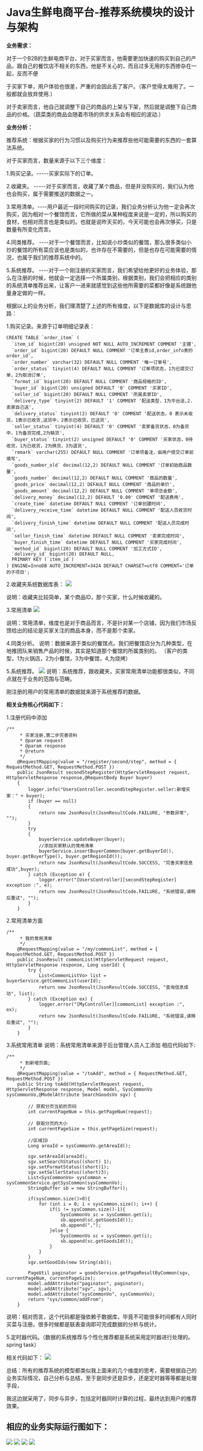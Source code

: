 # Java生鲜电商平台-推荐系统模块的设计与架构

**业务需求：**

对于一个B2B的生鲜电商平台，对于买家而言，他需要更加快速的购买到自己的产品，跟自己的餐饮店不相关的东西，他是不关心的，而且过多无用的东西掺杂在一起，反而不便

于买家下单，用户体验也很差，严重的会因此丢了客户。（客户觉得太难用了。一般都就会放弃使用.）

对于卖家而言，他自己就调整下自己的商品的上架与下架，然后就是调整下自己商品的价格。（蔬菜类的商品会随着市场的供求关系会有相应的波动.）

**业务分析：**

推荐系统：根据买家的行为习惯以及购买行为来推荐些他可能需要的东西的一套算法系统。

对于买家而言，数量来源于以下三个维度：

1.购买记录。-----买家实际下的订单。

2.收藏夹。   -----对于买家而言，收藏了某个商品，但是并没购买的，我们认为他也会购买，属于需要推送的数据之一。

3.常用清单。----用户最近一段时间购买的记录，我们业务分析认为他一定会再次购买，因为相对一个餐馆而言，它所做的菜从某种程度来说是一定的，所以购买的食材，也相对而言也是类似的。也就是说昨天买的，今天可能也会再次够买，只是数量有所变化而言。

4.同类推荐。  ----对于一个餐馆而言，比如说小炒类似的餐馆，那么很多类似小炒的餐馆的所有菜应该也是类似的，也许存在不需要的，但是也存在可能需要的情况，也属于我们的推荐系统中的。

5.系统推荐。  ----对于一个刚注册的买家而言，我们希望给他更好的业务体验，那么在注册的时候，他就会一定选择一个所属类别，根据类别，我们会把相应的类别的系统清单推荐出来，让客户一进来就感觉到这些他所需要的菜都好像是系统跟他量身定做的一样。


根据以上的业务分析，我们理清楚了上述的所有维度，以下是数据库的设计与思路：

1.购买记录。来源于订单明细记录表：


```
CREATE TABLE `order_item` (
  `item_id` bigint(20) unsigned NOT NULL AUTO_INCREMENT COMMENT '主键',
  `order_id` bigint(20) DEFAULT NULL COMMENT '订单主表id,order_info表的order_id',
  `order_number` varchar(32) DEFAULT NULL COMMENT '唯一订单号',
  `order_status` tinyint(4) DEFAULT NULL COMMENT '订单项状态，1为已提交订单，2为取消订单',
  `format_id` bigint(20) DEFAULT NULL COMMENT '商品规格的ID',
  `buyer_id` bigint(20) unsigned DEFAULT '0' COMMENT '买家ID',
  `seller_id` bigint(20) DEFAULT NULL COMMENT '所属卖家ID',
  `delivery_type` tinyint(2) DEFAULT '1' COMMENT '配送类型，1为平台送,2.卖家自己送',
  `delivery_status` tinyint(2) DEFAULT '0' COMMENT '配送状态，0 表示未收货，1表示已收货,送货中，2表示已收货，已送货',
  `seller_status` tinyint(4) DEFAULT '0' COMMENT '卖家备货状态，0为备货中，1为备货完成,2为缺货',
  `buyer_status` tinyint(2) unsigned DEFAULT '0' COMMENT '买家状态，0待收货，1为已收货，2为换货，3为退货',
  `remark` varchar(255) DEFAULT NULL COMMENT '订单项备注，由用户提交订单前填写',
  `goods_number_old` decimal(12,2) DEFAULT NULL COMMENT '订单初始商品数量',
  `goods_number` decimal(12,2) DEFAULT NULL COMMENT '商品的数量',
  `goods_price` decimal(12,2) DEFAULT NULL COMMENT '商品的单价',
  `goods_amount` decimal(12,2) DEFAULT NULL COMMENT '单项总金额',
  `delivery_money` decimal(12,2) DEFAULT '0.00' COMMENT '配送费用',
  `create_time` datetime DEFAULT NULL COMMENT '订单创建时间',
  `delivery_receive_time` datetime DEFAULT NULL COMMENT '配送人员收货时间',
  `delivery_finish_time` datetime DEFAULT NULL COMMENT '配送人员完成时间',
  `seller_finish_time` datetime DEFAULT NULL COMMENT '卖家完成时间',
  `buyer_finish_time` datetime DEFAULT NULL COMMENT '买家完成时间',
  `method_id` bigint(20) DEFAULT NULL COMMENT '加工方式ID',
  `delivery_id` bigint(20) DEFAULT NULL,
  PRIMARY KEY (`item_id`)
) ENGINE=InnoDB AUTO_INCREMENT=3424 DEFAULT CHARSET=utf8 COMMENT='订单的子项目';
```

2.收藏夹系统数据库表：
![](/static/image/641237-20180516090321352-263992709.png)

说明：收藏夹比较简单，某个商品ID，那个买家，什么时候收藏的。

3.常用清单
![](/static/image/641237-20180516090445543-2024111417.png)

说明：常用清单，维度也是对于商品而言，不是针对某一个店铺，因为我们市场反馈给出的结论是买家关注的商品本身，而不是那个卖家。

4.同类分析。
说明：数据来源于类似的餐馆点。我们把餐馆店分为几种类型，在地推团队来销售产品的时候，其实是知道那个餐馆的所属类别的。
（客户的类型，1为火锅店，2为小餐馆，3为中餐馆，4,为烧烤）

5.系统推荐。
![](/static/image/641237-20180516090955374-2055177973.png)
说明：系统推荐，跟收藏夹，买家常用清单功能都很类似，不同点就在于业务的范围与范畴。

刚注册的用户的常用清单的数据就来源于系统推荐的数据。


**相关业务核心代码如下：**

1.注册代码中添加


```
/**
     * 买家注册,第二步完善资料
     * @param request
     * @param response
     * @return
     */
    @RequestMapping(value = "/register/second/step", method = { RequestMethod.GET, RequestMethod.POST })
    public JsonResult secondStepRegister(HttpServletRequest request, HttpServletResponse response,@RequestBody Buyer buyer) 
    {
        logger.info("UsersController.secondStepRegister.seller:新增买家：" + buyer);
        if (buyer == null)
        {
            return new JsonResult(JsonResultCode.FAILURE, "参数异常", "");
        }
        try 
        {
            buyerService.updateBuyer(buyer);
            //添加买家默认的常用清单
            buyerService.insertBuyerCommon(buyer.getBuyerId(), buyer.getBuyerType(), buyer.getRegionId());
            return new JsonResult(JsonResultCode.SUCCESS, "完善买家信息成功",buyer);
        } catch (Exception e) {
            logger.error("[UsersController][secondStepRegister] exception :", e);
            return new JsonResult(JsonResultCode.FAILURE, "系统错误,请稍后重试", "");
        }
    }
```
2.常用清单方面


```
/**
     * 我的常用清单
     */
    @RequestMapping(value = "/my/commonList", method = { RequestMethod.GET, RequestMethod.POST })
    public JsonResult commonList(HttpServletRequest request, HttpServletResponse response, Long userId) {
        try {
            List<CommonListVo> list = buyerService.getCommonList(userId);
            return new JsonResult(JsonResultCode.SUCCESS, "查询信息成功", list);
        } catch (Exception ex) {
            logger.error("[MyController][commonList] exception :", ex);
            return new JsonResult(JsonResultCode.FAILURE, "系统错误,请稍后重试", "");
        }
    }
```
3.系统常用清单
说明：系统常用清单来源于后台管理人员人工添加
相应代码如下:


```
/**
     * 到新增页面;
     */
    @RequestMapping(value = "/toAdd", method = { RequestMethod.GET, RequestMethod.POST })
    public String toAdd(HttpServletRequest request, HttpServletResponse response, Model model, SysCommonVo sysCommonVo,@ModelAttribute SearchGoodsVo sgv) {
        
        // 获取分页当前的页码
        int currentPageNum = this.getPageNum(request);
        
        // 获取分页的大小
        int currentPageSize = this.getPageSize(request);
        
        //区域ID
        Long areaId = sysCommonVo.getAreaId();
        
        sgv.setAreaId(areaId);
        sgv.setSearchStatus((short) 1);
        sgv.setFormatStatus((short)1);
        sgv.setSellerStatus((short)3);
        List<SysCommonVo> sysCommon = sysCommonService.getSysCommon(sysCommonVo);
        StringBuffer sb = new StringBuffer();
        
        if(sysCommon.size()>0){
            for (int i = 0; i < sysCommon.size(); i++) {
                if(i != sysCommon.size()-1){
                    SysCommonVo sc = sysCommon.get(i);
                    sb.append(sc.getGoodsId());
                    sb.append(",");
                }else {
                    SysCommonVo sc = sysCommon.get(i);
                    sb.append(sc.getGoodsId());
                }
            }
        }
        sgv.setGoodIds(new String(sb));
        
        PageUtil paginator = goodsService.getPageResultByCommon(sgv, currentPageNum, currentPageSize);
        model.addAttribute("paginator", paginator);
        model.addAttribute("sgv", sgv);
        model.addAttribute("sysCommonVo", sysCommonVo);
        return "sys/common/addFrom";
    }
```
说明：相对而言，这个代码都是强依赖于数据库，毕竟不可能很多时间都有人同时买菜与注册。很多时候都是联表查询即可完成数据的分析与统计。

5.定时器代码。（数据的系统推荐与个性化推荐都是系统采用定时器进行处理的。spring task）

相关代码如下：
![](/static/image/641237-20180516091920065-1819049908.png)

总结：所有的推荐系统的模型都类似我上面来的几个维度的思考，需要根据自己的业务实际情况，自己分析与总结，至于是同步还是异步，还是定时器等等都是处理手段，

我这边就采用了，同步与异步，包括定时器同时计算的过程，最终达到用户的推荐效果。

## 相应的业务实际运行图如下：
![](/static/image/641237-20180516092325186-1597200919.png)
![](/static/image/641237-20180516092335951-1743294692.png)
![](/static/image/641237-20180516092348228-1613680034.png)
![](/static/image/641237-20180516092402586-2055558530.png)